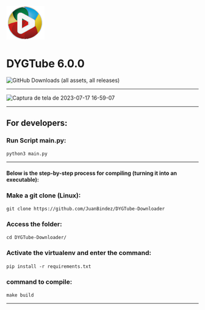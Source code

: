 <h1 align="">
  <img alt="NextLevelWeek" title="#NextLevelWeek" src="img/DYGTube_ico.png" width="99px"/>
</h1>

<h1 align="">DYGTube 6.0.0</h1>

![GitHub Downloads (all assets, all releases)](https://img.shields.io/github/downloads/JuanBindez/DYGTube-Downloader/total)


----------

![Captura de tela de 2023-07-17 16-59-07](https://github.com/JuanBindez/DYGTube-Downloader/assets/79322362/30f90ed8-3d5f-4a1b-bcf3-9c429e7c3860)

-----------
## For developers:

### Run Script main.py:

    python3 main.py

-----------

#### Below is the step-by-step process for compiling (turning it into an executable):


### Make a git clone (Linux):

    git clone https://github.com/JuanBindez/DYGTube-Downloader
    
### Access the folder:

    cd DYGTube-Downloader/

### Activate the virtualenv and enter the command:

    pip install -r requirements.txt

### command to compile:

    make build

----------
